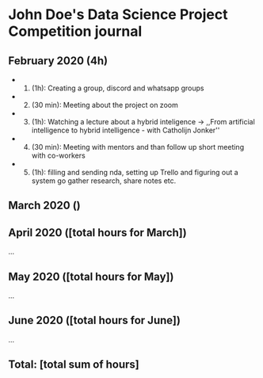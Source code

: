 # John Doe's Data Science Project Competition journal

## February 2020 (4h)

* 1. (1h): Creating a group, discord and whatsapp groups
* 2. (30 min): Meeting about the project on zoom
* 3. (1h): Watching a lecture about a hybrid inteligence -> ,,From artificial intelligence to hybrid intelligence - with Catholijn Jonker'' 
* 4. (30 min): Meeting with mentors and than follow up short meeting with co-workers
* 5. (1h): filling and sending nda, setting up Trello and figuring out a system go gather research, share notes etc.  

## March 2020 ()

<!-- * 3. (2h): XGBoost parameter tunning. I tried to find the combination of parameter values that gives me the best results. I changed the values of the following parameters:

  * eta (learning rate),
  * gamma (minimum loss reduction required to make a further partition on a leaf node of the tree),
  * max_depth (maximum depth of a tree).

* 4. (2h): ... -->

## April 2020 ([total hours for March])

...

## May 2020 ([total hours for May])

...

## June 2020 ([total hours for June])

...

## Total: [total sum of hours]

